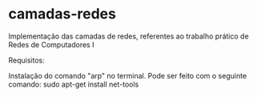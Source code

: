 # camadas-redes
Implementação das camadas de redes, referentes ao trabalho prático de Redes de Computadores I

Requisitos:

Instalação do comando "arp" no terminal. Pode ser feito com o seguinte comando:
	sudo apt-get install net-tools

